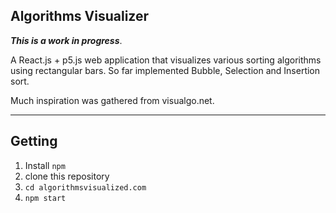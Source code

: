 ## Algorithms Visualizer

***This is a work in progress***.

A React.js + p5.js web application that visualizes various sorting algorithms using rectangular bars. So far implemented Bubble, Selection and Insertion sort.

Much inspiration was gathered from visualgo.net.

___

## Getting
1. Install ```npm```
2. clone this repository
3. ```cd algorithmsvisualized.com```
4. ```npm start```
